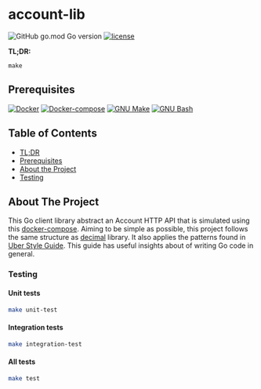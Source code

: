# account-lib

![GitHub go.mod Go version](https://img.shields.io/github/go-mod/go-version/ricardomedeirosdacostajunior/aws-poc)
[![license](https://img.shields.io/badge/license-BSD--2-red)](./LICENSE)

**TL;DR:**
```console
make
```

## Prerequisites
[![Docker](https://img.shields.io/badge/Docker-19.03.9-blue)](https://www.docker.com/)
[![Docker-compose](https://img.shields.io/badge/Docker--compose-1.29.2-blue)](https://github.com/docker/compose/releases)
[![GNU Make](https://img.shields.io/badge/GNU%20Make-4.2.1-lightgrey)](https://www.gnu.org/software/make/)
[![GNU Bash](https://img.shields.io/badge/GNU%20Bash-4.2.1-lightgrey)](https://www.gnu.org/software/bash/)

## Table of Contents
* [TL;DR](#account-lib)
* [Prerequisites](#prerequisites)
* [About the Project](#about-the-project)
* [Testing](#testing)

## About The Project

This Go client library abstract an Account HTTP API that is simulated using this [docker-compose](./docker-compose.yaml).
Aiming to be simple as possible, this project follows the same structure as 
[decimal](https://github.com/shopspring/decimal) library. It also applies the
patterns found in [Uber Style Guide](https://github.com/uber-go/guide/blob/master/style.md). This guide has 
useful insights about of writing Go code in general.

### Testing
#### Unit tests
[comment]: <> (TODO: add description here)
```sh
make unit-test
```

#### Integration tests
[comment]: <> (TODO: add description here)
```sh
make integration-test
```

#### All tests
[comment]: <> (TODO: add description here)
```sh
make test
```